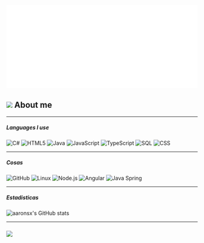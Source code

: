 
<img src="https://github.com/aaronsx/aaronsx/blob/main/svg.svg"/>

## <picture><img src = "https://github.com/7oSkaaa/7oSkaaa/blob/main/Images/about_me.gif?raw=true" width = 30px></picture> About me

---
##### Languages I use
![C#](https://img.shields.io/badge/-csharp-000000?style=flat&logo=csharp&logoColor=512BD4)
![HTML5](https://img.shields.io/badge/-HTML5-000000?style=flat&logo=html5)
![Java](https://img.shields.io/badge/-Java-000000?style=flat&logo=java)
![JavaScript](https://img.shields.io/badge/-JavaScript-000000?style=flat&logo=javascript)
![TypeScript](https://img.shields.io/badge/-TypeScript-000000?style=flat&logo=typescript)
![SQL](https://img.shields.io/badge/-SQL-000000?style=flat&logo=postgresql)
![CSS](https://img.shields.io/badge/-css3-000000?style=flat&logo=css3&logoColor=1572B6)

---
##### Cosas
![GitHub](https://img.shields.io/badge/-GitHub-222222?style=flat&logo=github&logoColor=181717)
![Linux](https://img.shields.io/badge/-Linux-222222?style=flat&logo=linux&logoColor=FCC624)
![Node.js](https://img.shields.io/badge/-Node.js-222222?style=flat&logo=node.js&logoColor=339933)
![Angular](https://img.shields.io/badge/-Angular-222222?style=flat&logo=Angular&logoColor=DD0031)
![Java Spring](https://img.shields.io/badge/-Spring-222222?style=flat&logo=spring&logoColor=6DB33F)

---
##### Estadisticas
![aaronsx's GitHub stats](https://github-readme-stats.vercel.app/api?username=aaronsx&show_icons=true&theme=radical)

---
#####
<p align="left"><img src="https://media.giphy.com/media/jpVnC65DmYeyRL4LHS/giphy.gif"/></p>
<!--
**aaronsx/aaronsx** is a ✨ _special_ ✨ repository because its `README.md` (this file) appears on your GitHub profile.

Here are some ideas to get you started:

- 🔭 I’m currently working on ...
- 🌱 I’m currently learning ...
- 👯 I’m looking to collaborate on ...
- 🤔 I’m looking for help with ...
- 💬 Ask me about ...
- 📫 How to reach me: ...
- 😄 Pronouns: ...
- ⚡ Fun fact: ...
-->
